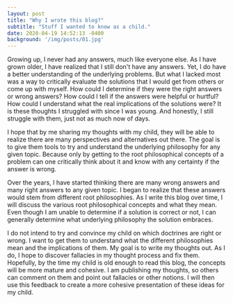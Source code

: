 ```yaml
---
layout: post
title: "Why I wrote this blog?"
subtitle: "Stuff I wanted to know as a child."
date: 2020-04-19 14:52:13 -0400
background: '/img/posts/01.jpg'
---
```


<p>Growing up, I never had any answers, much like everyone else.  As I have grown older, I have realized that I still don't have any answers. Yet, I do have a better understanding of the underlying problems.  But what I lacked most was a way to critically evaluate the solutions that I would get from others or come up with myself.  How could I determine if they were the right answers or wrong answers?  How could I tell if the answers were helpful or hurtful?  How could I understand what the real implications of the solutions were?  It is these thoughts I struggled with since I was young.  And honestly, I still struggle with them, just not as much now of days.</p>

<p>I hope that by me sharing my thoughts with my child, they will be able to realize there are many perspectives and alternatives out there. The goal is to give them tools to try and understand the underlying philosophy for any given topic.  Because only by getting to the root philosophical concepts of a problem can one critically think about it and know with any certainty if the answer is wrong.</p>

<p>Over the years, I have started thinking there are many wrong answers and many right answers to any given topic.  I began to realize that these answers would stem from different root philosophies. As I write this blog over time, I will discuss the various root philosophical concepts and what they mean.  Even though I am unable to determine if a solution is correct or not, I can generally determine what underlying philosophy the solution embraces.</p>

<p>I do not intend to try and convince my child on which doctrines are right or wrong.  I want to get them to understand what the different philosophies mean and the implications of them.  My goal is to write my thoughts out. As I do, I hope to discover fallacies in my thought process and fix them.  Hopefully, by the time my child is old enough to read this blog, the concepts will be more mature and cohesive.  I am publishing my thoughts, so others can comment on them and point out fallacies or other notions.  I will then use this feedback to create a more cohesive presentation of these ideas for my child.</p>
